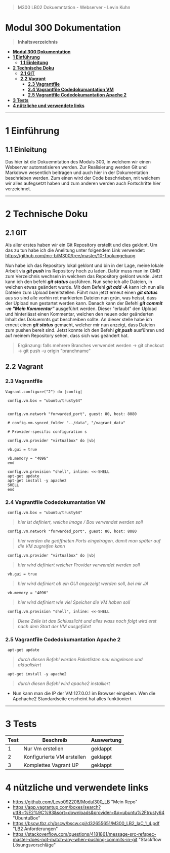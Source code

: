 > M300 LB02 Dokuemntation - Webserver - Levin Kuhn

# **Modul 300 Dokumentation**





> **Inhaltsverzeichnis**    

- [**Modul 300 Dokumentation**](#modul-300-dokumentation)
- [**1 Einführung**](#1-einführung)
  - [**1.1 Einleitung**](#11-einleitung)
- [**2 Technische Doku**](#2-technische-doku)
  - [**2.1 GIT**](#21-git)
  - [**2.2 Vagrant**](#22-vagrant)
    - [**2.3 Vagrantfile**](#23-vagrantfile)
    - [**2.4 Vagrantfile Codedokumantation VM**](#24-vagrantfile-codedokumantation-vm)
    - [**2.5 Vagrantfile Codedokumantation Apache 2**](#25-vagrantfile-codedokumantation-apache-2)
- [**3 Tests**](#3-tests)
- [**4 nützliche und verwendete links**](#4-nützliche-und-verwendete-links)

---------------------



# **1 Einführung**
## **1.1 Einleitung**

Das hier ist die Dokuemntation des Moduls 300, in welchem wir einen Webserver automatisieren werden. Zur Realisierung werden  Git und Markdown wesentlich beitragen und auch hier in der Dokumentation beschrieben werden. Zum einen wird der Code beschrieben, mit welchem wir alles aufegsetzt haben und zum anderen werden auch Fortschritte hier verzeichnet.

--------------------

# **2 Technische Doku**
## **2.1 GIT**

Als aller erstes haben wir ein Git Repository erstellt und dies geklont. Um das zu tun habe ich die Anelitung unter folgendem Link verwendet: <https://github.com/mc-b/M300/tree/master/10-Toolumgebung>

Nun habe ich das Repository lokal geklont und bin in der Lage, meine lokale Arbeit via ***git push*** ins Repository hoch zu laden. Dafür muss man im CMD zum Verzeichnis wechseln in welchem das Repository geklont wurde.
Jetzt kann ich den befehl ***git status*** ausführen. Nun sehe ich alle Dateien, in welchen etwas geändert wurde. Mit dem Befehl ***git add -A*** kann ich nun alle Dateien zum Upload bereitstellen. Führt man jetzt erneut einen ***git status*** aus so sind alle vorhin rot markierten Dateien nun grün, was heisst, dass der Upload nun gestartet werden kann. Danach kann der Befehl ***git commit -m "Mein Kommentar"*** ausgeführt werden. Dieser "erlaubt" den Upload und hinterlässt einen Kommentar, welchen den neuen oder geänderten Inhalt des Dokuemnts gut beschreiben sollte. An dieser stelle habe ich erneut einen ***git status*** gemacht, welcher mir nun anzeigt, dass Dateien zum pushen bereit sind. Jetzt konnte ich den Befehl ***git push*** ausführen und auf meinem Repository sehen, dass sich was geändert hat.

>Ergänzung: falls mehrere Branches verwendet werden -> git checkout -> git push -u origin "branchname"

                                                                             
## **2.2 Vagrant**

### **2.3 Vagrantfile**
   
   
   
    Vagrant.configure("2") do |config|       

     config.vm.box = "ubuntu/trusty64"


     config.vm.network "forwarded_port", guest: 80, host: 8080

     # config.vm.synced_folder "../data", "/vagrant_data"

     # Provider-specific configuration s
  
     config.vm.provider "virtualbox" do |vb|
  
     vb.gui = true
  
     vb.memory = "4096"
     end
  
     config.vm.provision "shell", inline: <<-SHELL
     apt-get update
     apt-get install -y apache2
     SHELL
     end




### **2.4 Vagrantfile Codedokumantation VM**

     config.vm.box = "ubuntu/trusty64"
  >*hier ist definiert, welche Image / Box verwendet werden soll*

     config.vm.network "forwarded_port", guest: 80, host: 8080
  >*hier werden die geöffneten Ports eingetragen, damit man später auf die VM zugreifen kann*

     config.vm.provider "virtualbox" do |vb|
  >*hier wird definiert welcher Provider verwendet werden soll*

     vb.gui = true
  >*hier wird definiert ob ein GUI angezeigt werden soll, bei mir JA*

     vb.memory = "4096"
  >*hier wird definiert wie viel Speicher die VM haben soll*

     config.vm.provision "shell", inline: <<-SHELL
  >*Diese Zeile ist das Schlusslicht und alles wass noch folgt wird erst nach dem Start der VM ausgeführt*





### **2.5 Vagrantfile Codedokumantation Apache 2**

     apt-get update
  >*durch diesen Befehl werden Paketlisten neu eingelesen und aktualisiert*

     apt-get install -y apache2
  >*durch diesen Befehl wird apache2 installiert*

  - Nun kann man die IP der VM 127.0.0.1 im Browser eingeben. Wen die Apchache2 Standardseite erscheint hat alles funktioniert


---------------------------
  











# **3 Tests**
| Test  | Beschreib     | Auswertung |
| ------- | ------------- | ---------- |
| 1       | Nur Vm erstellen | geklappt   |
| 2       | Konfigurierte VM erstellen |      geklappt   |
| 3       | Komplettes Vagrant UP              | geklappt      |


# **4 nützliche und verwendete links**
- <https://github.com/Levo092208/Modul300_LB> "Mein Repo"
- <https://app.vagrantup.com/boxes/search?utf8=%E2%9C%93&sort=downloads&provider=&q=ubuntu%2Ftrusty64> "UbuntuBox"
- <https://bscw.tbz.ch/bscw/bscw.cgi/d32655651/M300_LB2_IaC_1_4.pdf> "LB2 Anforderungen"
- <https://stackoverflow.com/questions/4181861/message-src-refspec-master-does-not-match-any-when-pushing-commits-in-git> "Stackflow Lösungsvorschläge"